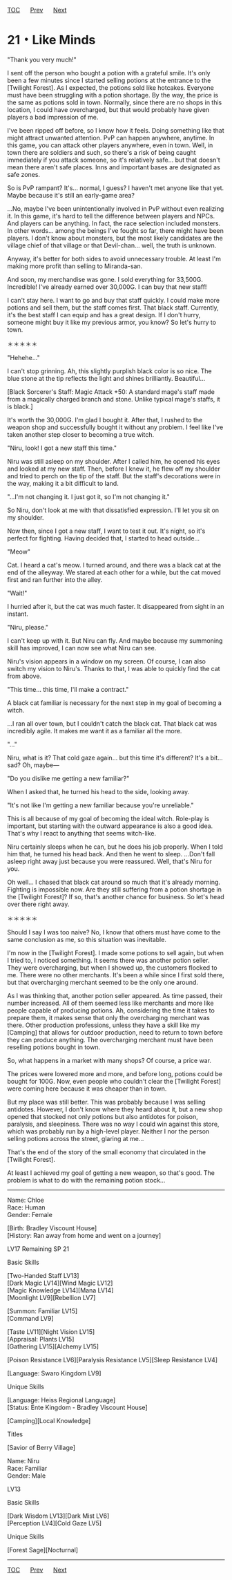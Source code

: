 [TOC](../readme.md)&nbsp;&nbsp;&nbsp;&nbsp;&nbsp;&nbsp;[Prev](Section0020.md)&nbsp;&nbsp;&nbsp;&nbsp;&nbsp;&nbsp;[Next](Section0022.md)



# 21・Like Minds

"Thank you very much!"  
  
I sent off the person who bought a potion with a grateful smile. It's
only been a few minutes since I started selling potions at the entrance
to the \[Twilight Forest\]. As I expected, the potions sold like
hotcakes. Everyone must have been struggling with a potion shortage. By
the way, the price is the same as potions sold in town. Normally, since
there are no shops in this location, I could have overcharged, but that
would probably have given players a bad impression of me.  
  
I've been ripped off before, so I know how it feels. Doing something
like that might attract unwanted attention. PvP can happen anywhere,
anytime. In this game, you can attack other players anywhere, even in
town. Well, in town there are soldiers and such, so there's a risk of
being caught immediately if you attack someone, so it's relatively safe…
but that doesn't mean there aren't safe places. Inns and important bases
are designated as safe zones.  
  
So is PvP rampant? It's… normal, I guess? I haven't met anyone like that
yet. Maybe because it's still an early-game area?  
  
…No, maybe I've been unintentionally involved in PvP without even
realizing it. In this game, it's hard to tell the difference between
players and NPCs. And players can be anything. In fact, the race
selection included monsters. In other words… among the beings I've
fought so far, there might have been players. I don't know about
monsters, but the most likely candidates are the village chief of that
village or that Devil-chan… well, the truth is unknown.  
  
Anyway, it's better for both sides to avoid unnecessary trouble. At
least I'm making more profit than selling to Miranda-san.  
  
And soon, my merchandise was gone. I sold everything for 33,500G.
Incredible! I've already earned over 30,000G. I can buy that new
staff!  
  
I can't stay here. I want to go and buy that staff quickly. I could make
more potions and sell them, but the staff comes first. That black staff.
Currently, it's the best staff I can equip and has a great design. If I
don't hurry, someone might buy it like my previous armor, you know? So
let's hurry to town.  
  
＊＊＊＊＊  
  
"Hehehe..."  
  
I can't stop grinning. Ah, this slightly purplish black color is so
nice. The blue stone at the tip reflects the light and shines
brilliantly. Beautiful…  
  
\[Black Sorcerer's Staff: Magic Attack +50: A standard mage's staff made
from a magically charged branch and stone. Unlike typical mage's staffs,
it is black.\]  
  
It's worth the 30,000G. I'm glad I bought it. After that, I rushed to
the weapon shop and successfully bought it without any problem. I feel
like I've taken another step closer to becoming a true witch.  
  
"Niru, look! I got a new staff this time."  
  
Niru was still asleep on my shoulder. After I called him, he opened his
eyes and looked at my new staff. Then, before I knew it, he flew off my
shoulder and tried to perch on the tip of the staff. But the staff's
decorations were in the way, making it a bit difficult to land.  
  
"…I'm not changing it. I just got it, so I'm not changing it."  
  
So Niru, don't look at me with that dissatisfied expression. I'll let
you sit on my shoulder.  
  
Now then, since I got a new staff, I want to test it out. It's night, so
it's perfect for fighting. Having decided that, I started to head
outside…  
  
"Meow"  
  
Cat. I heard a cat's meow. I turned around, and there was a black cat at
the end of the alleyway. We stared at each other for a while, but the
cat moved first and ran further into the alley.  
  
"Wait!"  
  
I hurried after it, but the cat was much faster. It disappeared from
sight in an instant.  
  
"Niru, please."  
  
I can't keep up with it. But Niru can fly. And maybe because my
summoning skill has improved, I can now see what Niru can see.  
  
Niru's vision appears in a window on my screen. Of course, I can also
switch my vision to Niru's. Thanks to that, I was able to quickly find
the cat from above.  
  
"This time… this time, I'll make a contract."  
  
A black cat familiar is necessary for the next step in my goal of
becoming a witch.  
  
…I ran all over town, but I couldn't catch the black cat. That black cat
was incredibly agile. It makes me want it as a familiar all the more.  
  
"…"  
  
Niru, what is it? That cold gaze again… but this time it's different?
It's a bit…sad? Oh, maybe—  
  
"Do you dislike me getting a new familiar?"  
  
When I asked that, he turned his head to the side, looking away.  
  
"It's not like I'm getting a new familiar because you're unreliable."  
  
This is all because of my goal of becoming the ideal witch. Role-play is
important, but starting with the outward appearance is also a good idea.
That's why I react to anything that seems witch-like.  
  
Niru certainly sleeps when he can, but he does his job properly. When I
told him that, he turned his head back. And then he went to sleep.
…Don't fall asleep right away just because you were reassured. Well,
that's Niru for you.  
  
Oh well… I chased that black cat around so much that it's already
morning. Fighting is impossible now. Are they still suffering from a
potion shortage in the \[Twilight Forest\]? If so, that's another chance
for business. So let's head over there right away.  
  
  
＊＊＊＊＊  
  
  
Should I say I was too naive? No, I know that others must have come to
the same conclusion as me, so this situation was inevitable.  
  
I'm now in the \[Twilight Forest\]. I made some potions to sell again,
but when I tried to, I noticed something. It seems there was another
potion seller. They were overcharging, but when I showed up, the
customers flocked to me. There were no other merchants. It's been a
while since I first sold there, but that overcharging merchant seemed to
be the only one around.  
  
As I was thinking that, another potion seller appeared. As time passed,
their number increased. All of them seemed less like merchants and more
like people capable of producing potions. Ah, considering the time it
takes to prepare them, it makes sense that only the overcharging
merchant was there. Other production professions, unless they have a
skill like my \[Camping\] that allows for outdoor production, need to
return to town before they can produce anything. The overcharging
merchant must have been reselling potions bought in town.  
  
So, what happens in a market with many shops? Of course, a price war.  
  
The prices were lowered more and more, and before long, potions could be
bought for 100G. Now, even people who couldn't clear the \[Twilight
Forest\] were coming here because it was cheaper than in town.  
  
But my place was still better. This was probably because I was selling
antidotes. However, I don't know where they heard about it, but a new
shop opened that stocked not only potions but also antidotes for poison,
paralysis, and sleepiness. There was no way I could win against this
store, which was probably run by a high-level player. Neither I nor the
person selling potions across the street, glaring at me...  
  
That's the end of the story of the small economy that circulated in the
\[Twilight Forest\].  
  
At least I achieved my goal of getting a new weapon, so that's good. The
problem is what to do with the remaining potion stock…  
  
  

------------------------------------------------------------------------

  
Name: Chloe  
Race: Human  
Gender: Female  
  
\[Birth: Bradley Viscount House\]  
\[History: Ran away from home and went on a journey\]  
  
LV17 Remaining SP 21  
  
Basic Skills  
  
\[Two-Handed Staff LV13\]  
\[Dark Magic LV14\]\[Wind Magic LV12\]  
\[Magic Knowledge LV14\]\[Mana LV14\]  
\[Moonlight LV9\]\[Rebellion LV7\]  
  
\[Summon: Familiar LV15\]  
\[Command LV9\]  
  
\[Taste LV11\]\[Night Vision LV15\]  
\[Appraisal: Plants LV15\]  
\[Gathering LV15\]\[Alchemy LV15\]  
  
\[Poison Resistance LV6\]\[Paralysis Resistance LV5\]\[Sleep Resistance
LV4\]  
  
\[Language: Swaro Kingdom LV9\]  
  
  
Unique Skills  
  
\[Language: Heiss Regional Language\]  
\[Status: Ente Kingdom - Bradley Viscount House\]  
  
\[Camping\]\[Local Knowledge\]  
  
Titles  
  
\[Savior of Berry Village\]  
  
  
  
Name: Niru  
Race: Familiar  
Gender: Male  
  
LV13  
  
Basic Skills  
  
\[Dark Wisdom LV13\]\[Dark Mist LV6\]  
\[Perception LV4\]\[Cold Gaze LV5\]  
  
Unique Skills  
  
\[Forest Sage\]\[Nocturnal\]  
  
  
  


---
[TOC](../readme.md)&nbsp;&nbsp;&nbsp;&nbsp;&nbsp;&nbsp;[Prev](Section0020.md)&nbsp;&nbsp;&nbsp;&nbsp;&nbsp;&nbsp;[Next](Section0022.md)

